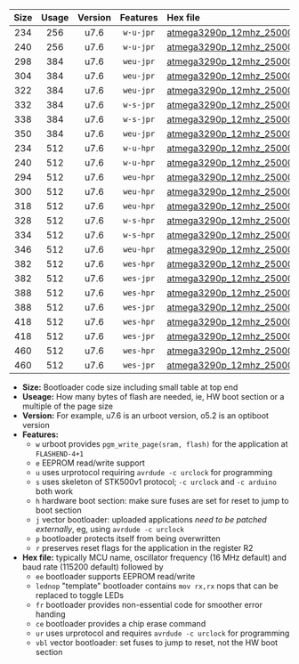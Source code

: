 |Size|Usage|Version|Features|Hex file|
|:-:|:-:|:-:|:-:|:--|
|234|256|u7.6|`w-u-jpr`|[atmega3290p_12mhz_250000bps_ur_vbl.hex](https://raw.githubusercontent.com/stefanrueger/urboot/main/atmega3290p_12mhz_250000bps_ur_vbl.hex)|
|240|256|u7.6|`w-u-jpr`|[atmega3290p_12mhz_250000bps_lednop_ur_vbl.hex](https://raw.githubusercontent.com/stefanrueger/urboot/main/atmega3290p_12mhz_250000bps_lednop_ur_vbl.hex)|
|298|384|u7.6|`weu-jpr`|[atmega3290p_12mhz_250000bps_ee_ur_vbl.hex](https://raw.githubusercontent.com/stefanrueger/urboot/main/atmega3290p_12mhz_250000bps_ee_ur_vbl.hex)|
|304|384|u7.6|`weu-jpr`|[atmega3290p_12mhz_250000bps_ee_lednop_ur_vbl.hex](https://raw.githubusercontent.com/stefanrueger/urboot/main/atmega3290p_12mhz_250000bps_ee_lednop_ur_vbl.hex)|
|322|384|u7.6|`weu-jpr`|[atmega3290p_12mhz_250000bps_ee_lednop_fr_ur_vbl.hex](https://raw.githubusercontent.com/stefanrueger/urboot/main/atmega3290p_12mhz_250000bps_ee_lednop_fr_ur_vbl.hex)|
|332|384|u7.6|`w-s-jpr`|[atmega3290p_12mhz_250000bps_vbl.hex](https://raw.githubusercontent.com/stefanrueger/urboot/main/atmega3290p_12mhz_250000bps_vbl.hex)|
|338|384|u7.6|`w-s-jpr`|[atmega3290p_12mhz_250000bps_lednop_vbl.hex](https://raw.githubusercontent.com/stefanrueger/urboot/main/atmega3290p_12mhz_250000bps_lednop_vbl.hex)|
|350|384|u7.6|`weu-jpr`|[atmega3290p_12mhz_250000bps_ee_lednop_fr_ce_ur_vbl.hex](https://raw.githubusercontent.com/stefanrueger/urboot/main/atmega3290p_12mhz_250000bps_ee_lednop_fr_ce_ur_vbl.hex)|
|234|512|u7.6|`w-u-hpr`|[atmega3290p_12mhz_250000bps_ur.hex](https://raw.githubusercontent.com/stefanrueger/urboot/main/atmega3290p_12mhz_250000bps_ur.hex)|
|240|512|u7.6|`w-u-hpr`|[atmega3290p_12mhz_250000bps_lednop_ur.hex](https://raw.githubusercontent.com/stefanrueger/urboot/main/atmega3290p_12mhz_250000bps_lednop_ur.hex)|
|294|512|u7.6|`weu-hpr`|[atmega3290p_12mhz_250000bps_ee_ur.hex](https://raw.githubusercontent.com/stefanrueger/urboot/main/atmega3290p_12mhz_250000bps_ee_ur.hex)|
|300|512|u7.6|`weu-hpr`|[atmega3290p_12mhz_250000bps_ee_lednop_ur.hex](https://raw.githubusercontent.com/stefanrueger/urboot/main/atmega3290p_12mhz_250000bps_ee_lednop_ur.hex)|
|318|512|u7.6|`weu-hpr`|[atmega3290p_12mhz_250000bps_ee_lednop_fr_ur.hex](https://raw.githubusercontent.com/stefanrueger/urboot/main/atmega3290p_12mhz_250000bps_ee_lednop_fr_ur.hex)|
|328|512|u7.6|`w-s-hpr`|[atmega3290p_12mhz_250000bps.hex](https://raw.githubusercontent.com/stefanrueger/urboot/main/atmega3290p_12mhz_250000bps.hex)|
|334|512|u7.6|`w-s-hpr`|[atmega3290p_12mhz_250000bps_lednop.hex](https://raw.githubusercontent.com/stefanrueger/urboot/main/atmega3290p_12mhz_250000bps_lednop.hex)|
|346|512|u7.6|`weu-hpr`|[atmega3290p_12mhz_250000bps_ee_lednop_fr_ce_ur.hex](https://raw.githubusercontent.com/stefanrueger/urboot/main/atmega3290p_12mhz_250000bps_ee_lednop_fr_ce_ur.hex)|
|382|512|u7.6|`wes-hpr`|[atmega3290p_12mhz_250000bps_ee.hex](https://raw.githubusercontent.com/stefanrueger/urboot/main/atmega3290p_12mhz_250000bps_ee.hex)|
|382|512|u7.6|`wes-jpr`|[atmega3290p_12mhz_250000bps_ee_vbl.hex](https://raw.githubusercontent.com/stefanrueger/urboot/main/atmega3290p_12mhz_250000bps_ee_vbl.hex)|
|388|512|u7.6|`wes-hpr`|[atmega3290p_12mhz_250000bps_ee_lednop.hex](https://raw.githubusercontent.com/stefanrueger/urboot/main/atmega3290p_12mhz_250000bps_ee_lednop.hex)|
|388|512|u7.6|`wes-jpr`|[atmega3290p_12mhz_250000bps_ee_lednop_vbl.hex](https://raw.githubusercontent.com/stefanrueger/urboot/main/atmega3290p_12mhz_250000bps_ee_lednop_vbl.hex)|
|418|512|u7.6|`wes-hpr`|[atmega3290p_12mhz_250000bps_ee_lednop_fr.hex](https://raw.githubusercontent.com/stefanrueger/urboot/main/atmega3290p_12mhz_250000bps_ee_lednop_fr.hex)|
|418|512|u7.6|`wes-jpr`|[atmega3290p_12mhz_250000bps_ee_lednop_fr_vbl.hex](https://raw.githubusercontent.com/stefanrueger/urboot/main/atmega3290p_12mhz_250000bps_ee_lednop_fr_vbl.hex)|
|460|512|u7.6|`wes-hpr`|[atmega3290p_12mhz_250000bps_ee_lednop_fr_ce.hex](https://raw.githubusercontent.com/stefanrueger/urboot/main/atmega3290p_12mhz_250000bps_ee_lednop_fr_ce.hex)|
|460|512|u7.6|`wes-jpr`|[atmega3290p_12mhz_250000bps_ee_lednop_fr_ce_vbl.hex](https://raw.githubusercontent.com/stefanrueger/urboot/main/atmega3290p_12mhz_250000bps_ee_lednop_fr_ce_vbl.hex)|

- **Size:** Bootloader code size including small table at top end
- **Useage:** How many bytes of flash are needed, ie, HW boot section or a multiple of the page size
- **Version:** For example, u7.6 is an urboot version, o5.2 is an optiboot version
- **Features:**
  + `w` urboot provides `pgm_write_page(sram, flash)` for the application at `FLASHEND-4+1`
  + `e` EEPROM read/write support
  + `u` uses urprotocol requiring `avrdude -c urclock` for programming
  + `s` uses skeleton of STK500v1 protocol; `-c urclock` and `-c arduino` both work
  + `h` hardware boot section: make sure fuses are set for reset to jump to boot section
  + `j` vector bootloader: uploaded applications *need to be patched externally*, eg, using `avrdude -c urclock`
  + `p` bootloader protects itself from being overwritten
  + `r` preserves reset flags for the application in the register R2
- **Hex file:** typically MCU name, oscillator frequency (16 MHz default) and baud rate (115200 default) followed by
  + `ee` bootloader supports EEPROM read/write
  + `lednop` "template" bootloader contains `mov rx,rx` nops that can be replaced to toggle LEDs
  + `fr` bootloader provides non-essential code for smoother error handing
  + `ce` bootloader provides a chip erase command
  + `ur` uses urprotocol and requires `avrdude -c urclock` for programming
  + `vbl` vector bootloader: set fuses to jump to reset, not the HW boot section
